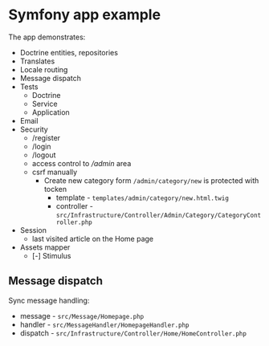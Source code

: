 # Symfony app example

The app demonstrates:

- Doctrine entities, repositories
- Translates
- Locale routing
- Message dispatch
- Tests
  - Doctrine
  - Service
  - Application
- Email
- Security
  - /register
  - /login
  - /logout
  - access control to */admin* area
  - csrf manually
    - Create new category form `/admin/category/new` is protected with tocken
      - template - `templates/admin/category/new.html.twig`
      - controller - `src/Infrastructure/Controller/Admin/Category/CategoryController.php`
- Session
  - last visited article on the Home page
- Assets mapper
  - [-] Stimulus

## Message dispatch

Sync message handling:

- message - `src/Message/Homepage.php`
- handler - `src/MessageHandler/HomepageHandler.php`
- dispatch - `src/Infrastructure/Controller/Home/HomeController.php`

